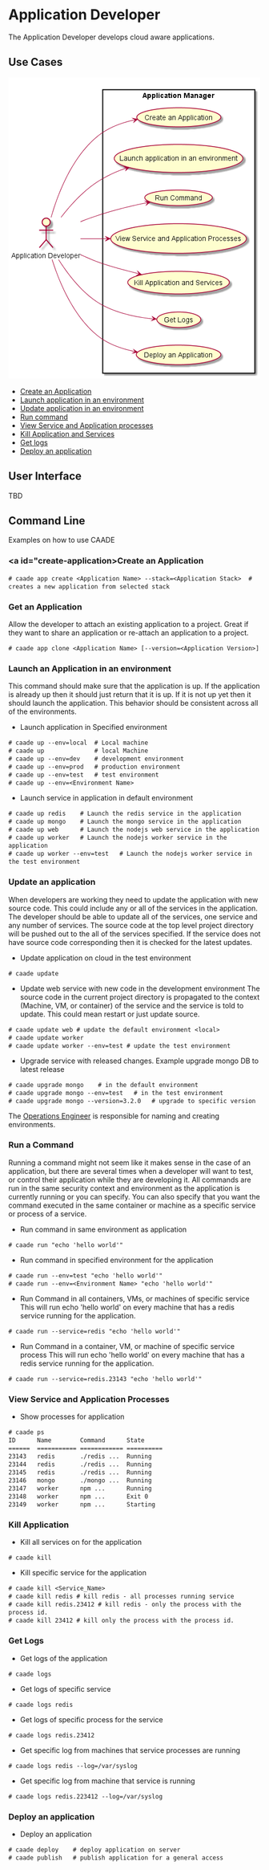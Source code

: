 # Application Developer
The Application Developer develops cloud aware applications.

## Use Cases
![Image](UseCases.png)
* [Create an Application](#create-application)
* [Launch application in an environment](#launch-application)
* [Update application in an environment](#update-application)
* [Run command](#run-command)
* [View Service and Application processes](#view-service)
* [Kill Application and Services](#kill-application)
* [Get logs](#get-logs)
* [Deploy an application](#deploy-application)

## User Interface
TBD

## Command Line
Examples on how to use CAADE

### <a id="create-application></a>Create an Application
```
# caade app create <Application Name> --stack=<Application Stack>  # creates a new application from selected stack
```

### Get an Application
Allow the developer to attach an existing application to a project.
Great if they want to share an application or re-attach an application to a project.
```
# caade app clone <Application Name> [--version=<Application Version>]
```

### <a id="launch-application"></a>Launch an Application in an environment
This command should make sure that the application is up. If the application is already up
then it should just return that it is up. If it is not up yet then it should launch the application.
This behavior should be consistent across all of the environments.
* Launch application in Specified environment
```
# caade up --env=local  # Local machine
# caade up              # local Machine
# caade up --env=dev    # development environment
# caade up --env=prod   # production environment
# caade up --env=test   # test environment
# caade up --env=<Environment Name>
```
* Launch service in application in default <local> environment
```
# caade up redis    # Launch the redis service in the application
# caade up mongo    # Launch the mongo service in the application
# caade up web      # Launch the nodejs web service in the application
# caade up worker   # Launch the nodejs worker service in the application
# caade up worker --env=test   # Launch the nodejs worker service in the test environment
```

### <a id="update-application"></a>Update an application
When developers are working they need to update the application with new source code.
This could include any or all of the services in the application. The developer should be able
to update all of the services, one service and any number of services. The source code at the
top level project directory will be pushed out to the all of the services specified. If the service
does not have source code corresponding then it is checked for the latest updates.

* Update application on cloud in the test environment
```
# caade update
```
* Update web service with new code in the development environment
The source code in the current project directory is propagated to the context (Machine, VM, or container) of the
service and the service is told to update. This could mean restart or just update source.
```
# caade update web # update the default environment <local>
# caade update worker
# caade update worker --env=test # update the test environment
```
* Upgrade service with released changes. Example upgrade mongo DB to latest release
```
# caade upgrade mongo    # in the default environment
# caade upgrade mongo --env=test   # in the test environment
# caade upgrade mongo --version=3.2.0   # upgrade to specific version
```
The [Operations Engineer](../OperationsManager/README.md) is responsible for naming and creating environments.

### <a id="run-command"></a>Run a Command
Running a command might not seem like it makes sense in the case of an application, but there are several times when
a developer will want to test, or control their application while they are developing it. All commands are run in the
same security context and environment as the application is currently running or you can specify. You can also specify
that you want the command executed in the same container or machine as a specific service or process of a service.
* Run command in same environment as application
```
# caade run "echo 'hello world'"
```
* Run command in specified environment for the application
```
# caade run --env=test "echo 'hello world'"
# caade run --env=<Environment Name> "echo 'hello world'"
```
* Run Command in all containers, VMs, or machines of specific service
This will run echo 'hello world' on every machine that has a redis service running for the application.
```
# caade run --service=redis "echo 'hello world'"
```
* Run Command in a container, VM, or machine of specific service process
This will run echo 'hello world' on every machine that has a redis service running for the application.
```
# caade run --service=redis.23143 "echo 'hello world'"
```

### <a id="view-service"></a>View Service and Application Processes
* Show processes for application
```
# caade ps
ID      Name        Command      State
======  =========== ============ ==========
23143   redis       ./redis ...  Running
23144   redis       ./redis ...  Running
23145   redis       ./redis ...  Running
23146   mongo       ./mongo ...  Running
23147   worker      npm ...      Running
23148   worker      npm ...      Exit 0
23149   worker      npm ...      Starting
```

### <a id="kill-application"></a>Kill Application
* Kill all services on for the application
```
# caade kill
```
* Kill specific service for the application
```
# caade kill <Service_Name>
# caade kill redis # kill redis - all processes running service
# caade kill redis.23412 # kill redis - only the process with the process id.
# caade kill 23412 # kill only the process with the process id.
```
### <a id="get-logs"></a>Get Logs
* Get logs of the application
```
# caade logs
```
* Get logs of specific service
```
# caade logs redis
```
* Get logs of specific process for the service
```
# caade logs redis.23412
```
* Get specific log from machines that service processes are running
```
# caade logs redis --log=/var/syslog
```

* Get specific log from machine that service is running
```
# caade logs redis.223412 --log=/var/syslog
```

### <a id="deploy-application"></a>Deploy an application
* Deploy an application
```
# caade deploy    # deploy application on server
# caade publish   # publish application for a general access
```

